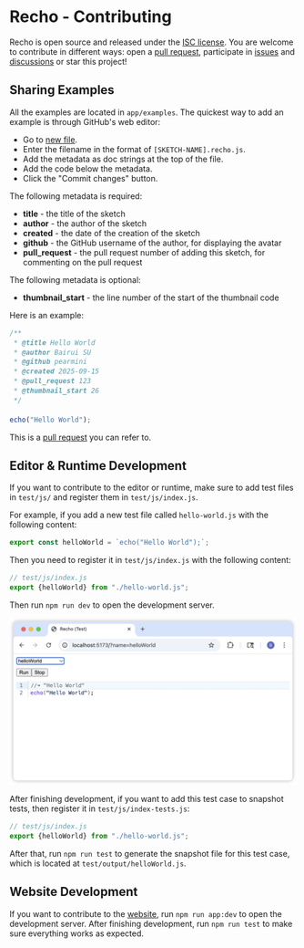 # Recho - Contributing

Recho is open source and released under the [ISC license](/LICENCE). You are welcome to contribute in different ways: open a [pull request](https://github.com/recho-dev/recho/pulls), participate in [issues](https://github.com/recho-dev/recho/issues) and [discussions](https://github.com/recho-dev/recho/discussions) or star this project!

## Sharing Examples

All the examples are located in `app/examples`. The quickest way to add an example is through GitHub's web editor:

- Go to [new file](https://github.com/recho-dev/recho/new/main/app/examples).
- Enter the filename in the format of `[SKETCH-NAME].recho.js`.
- Add the metadata as doc strings at the top of the file.
- Add the code below the metadata.
- Click the "Commit changes" button.

The following metadata is required:

- **title** - the title of the sketch
- **author** - the author of the sketch
- **created** - the date of the creation of the sketch
- **github** - the GitHub username of the author, for displaying the avatar
- **pull_request** - the pull request number of adding this sketch, for commenting on the pull request

The following metadata is optional:

- **thumbnail_start** - the line number of the start of the thumbnail code

Here is an example:

```js
/**
 * @title Hello World
 * @author Bairui SU
 * @github pearmini
 * @created 2025-09-15
 * @pull_request 123
 * @thumbnail_start 26
 */

echo("Hello World");
```

This is a [pull request](https://github.com/recho-dev/recho/pull/82) you can refer to.

## Editor & Runtime Development

If you want to contribute to the editor or runtime, make sure to add test files in `test/js/` and register them in `test/js/index.js`.

For example, if you add a new test file called `hello-world.js` with the following content:

```js
export const helloWorld = `echo("Hello World");`;
```

Then you need to register it in `test/js/index.js` with the following content:

```js
// test/js/index.js
export {helloWorld} from "./hello-world.js";
```

Then run `npm run dev` to open the development server.

![test-env](/img/test-env.png)

After finishing development, if you want to add this test case to snapshot tests, then register it in `test/js/index-tests.js`:

```js
// test/js/index.js
export {helloWorld} from "./hello-world.js";
```

After that, run `npm run test` to generate the snapshot file for this test case, which is located at `test/output/helloWorld.js`.

## Website Development

If you want to contribute to the [website](https://recho.dev/), run `npm run app:dev` to open the development server. After finishing development, run `npm run test` to make sure everything works as expected.
